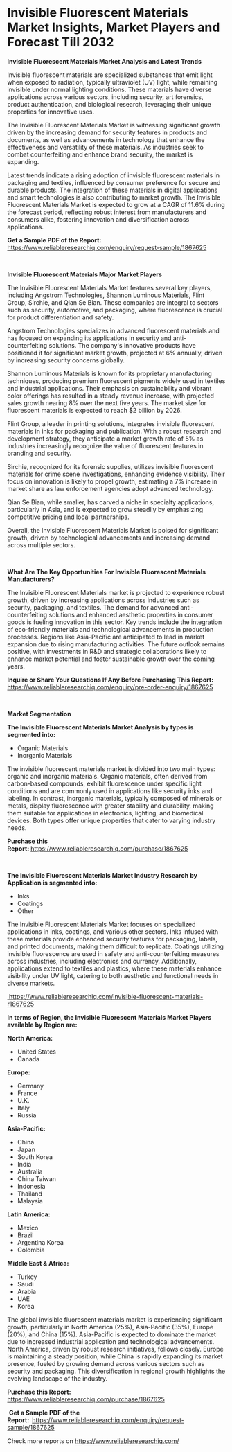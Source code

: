 <p><h1>Invisible Fluorescent Materials Market Insights, Market Players and Forecast Till 2032</h1></p><p><strong>Invisible Fluorescent Materials Market Analysis and Latest Trends</strong></p>
<p><p>Invisible fluorescent materials are specialized substances that emit light when exposed to radiation, typically ultraviolet (UV) light, while remaining invisible under normal lighting conditions. These materials have diverse applications across various sectors, including security, art forensics, product authentication, and biological research, leveraging their unique properties for innovative uses. </p><p>The Invisible Fluorescent Materials Market is witnessing significant growth driven by the increasing demand for security features in products and documents, as well as advancements in technology that enhance the effectiveness and versatility of these materials. As industries seek to combat counterfeiting and enhance brand security, the market is expanding. </p><p>Latest trends indicate a rising adoption of invisible fluorescent materials in packaging and textiles, influenced by consumer preference for secure and durable products. The integration of these materials in digital applications and smart technologies is also contributing to market growth. The Invisible Fluorescent Materials Market is expected to grow at a CAGR of 11.6% during the forecast period, reflecting robust interest from manufacturers and consumers alike, fostering innovation and diversification across applications.</p></p>
<p><strong>Get a Sample PDF of the Report:&nbsp;</strong> <a href="https://www.reliableresearchiq.com/enquiry/request-sample/1867625?utm_campaign=2752&utm_medium=2&utm_source=Github&utm_content=ia&utm_term=03042025&utm_id=invisible-fluorescent-materials">https://www.reliableresearchiq.com/enquiry/request-sample/1867625</a></p>
<p>&nbsp;</p>
<p><strong>Invisible Fluorescent Materials Major Market Players</strong></p>
<p><p>The Invisible Fluorescent Materials Market features several key players, including Angstrom Technologies, Shannon Luminous Materials, Flint Group, Sirchie, and Qian Se Bian. These companies are integral to sectors such as security, automotive, and packaging, where fluorescence is crucial for product differentiation and safety.</p><p>Angstrom Technologies specializes in advanced fluorescent materials and has focused on expanding its applications in security and anti-counterfeiting solutions. The company's innovative products have positioned it for significant market growth, projected at 6% annually, driven by increasing security concerns globally.</p><p>Shannon Luminous Materials is known for its proprietary manufacturing techniques, producing premium fluorescent pigments widely used in textiles and industrial applications. Their emphasis on sustainability and vibrant color offerings has resulted in a steady revenue increase, with projected sales growth nearing 8% over the next five years. The market size for fluorescent materials is expected to reach $2 billion by 2026.</p><p>Flint Group, a leader in printing solutions, integrates invisible fluorescent materials in inks for packaging and publication. With a robust research and development strategy, they anticipate a market growth rate of 5% as industries increasingly recognize the value of fluorescent features in branding and security.</p><p>Sirchie, recognized for its forensic supplies, utilizes invisible fluorescent materials for crime scene investigations, enhancing evidence visibility. Their focus on innovation is likely to propel growth, estimating a 7% increase in market share as law enforcement agencies adopt advanced technology.</p><p>Qian Se Bian, while smaller, has carved a niche in specialty applications, particularly in Asia, and is expected to grow steadily by emphasizing competitive pricing and local partnerships.</p><p>Overall, the Invisible Fluorescent Materials Market is poised for significant growth, driven by technological advancements and increasing demand across multiple sectors.</p></p>
<p>&nbsp;</p>
<p><strong>What Are The Key Opportunities For Invisible Fluorescent Materials Manufacturers?</strong></p>
<p><p>The Invisible Fluorescent Materials market is projected to experience robust growth, driven by increasing applications across industries such as security, packaging, and textiles. The demand for advanced anti-counterfeiting solutions and enhanced aesthetic properties in consumer goods is fueling innovation in this sector. Key trends include the integration of eco-friendly materials and technological advancements in production processes. Regions like Asia-Pacific are anticipated to lead in market expansion due to rising manufacturing activities. The future outlook remains positive, with investments in R&D and strategic collaborations likely to enhance market potential and foster sustainable growth over the coming years.</p></p>
<p><strong>Inquire or Share Your Questions If Any Before Purchasing This Report:</strong> <a href="https://www.reliableresearchiq.com/enquiry/pre-order-enquiry/1867625?utm_campaign=2752&utm_medium=2&utm_source=Github&utm_content=ia&utm_term=03042025&utm_id=invisible-fluorescent-materials">https://www.reliableresearchiq.com/enquiry/pre-order-enquiry/1867625</a></p>
<p>&nbsp;</p>
<p><strong>Market Segmentation</strong></p>
<p><strong>The Invisible Fluorescent Materials Market Analysis by types is segmented into:</strong></p>
<p><ul><li>Organic Materials</li><li>Inorganic Materials</li></ul></p>
<p><p>The invisible fluorescent materials market is divided into two main types: organic and inorganic materials. Organic materials, often derived from carbon-based compounds, exhibit fluorescence under specific light conditions and are commonly used in applications like security inks and labeling. In contrast, inorganic materials, typically composed of minerals or metals, display fluorescence with greater stability and durability, making them suitable for applications in electronics, lighting, and biomedical devices. Both types offer unique properties that cater to varying industry needs.</p></p>
<p><strong>Purchase this Report:&nbsp;</strong><a href="https://www.reliableresearchiq.com/purchase/1867625?utm_campaign=2752&utm_medium=2&utm_source=Github&utm_content=ia&utm_term=03042025&utm_id=invisible-fluorescent-materials">https://www.reliableresearchiq.com/purchase/1867625</a></p>
<p>&nbsp;</p>
<p><strong>The Invisible Fluorescent Materials Market Industry Research by Application is segmented into:</strong></p>
<p><ul><li>Inks</li><li>Coatings</li><li>Other</li></ul></p>
<p><p>The Invisible Fluorescent Materials Market focuses on specialized applications in inks, coatings, and various other sectors. Inks infused with these materials provide enhanced security features for packaging, labels, and printed documents, making them difficult to replicate. Coatings utilizing invisible fluorescence are used in safety and anti-counterfeiting measures across industries, including electronics and currency. Additionally, applications extend to textiles and plastics, where these materials enhance visibility under UV light, catering to both aesthetic and functional needs in diverse markets.</p></p>
<p><a href="https://www.reliableresearchiq.com/invisible-fluorescent-materials-r1867625?utm_campaign=2752&utm_medium=2&utm_source=Github&utm_content=ia&utm_term=03042025&utm_id=invisible-fluorescent-materials">&nbsp;https://www.reliableresearchiq.com/invisible-fluorescent-materials-r1867625</a></p>
<p><strong>In terms of Region, the Invisible Fluorescent Materials Market Players available by Region are:</strong></p>
<p>
    <p> <strong> North America: </strong>
        <ul>
            <li>United States</li>
            <li>Canada</li>
        </ul>
        </p> 
    <p> <strong> Europe: </strong>
        <ul>
            <li>Germany</li>
            <li>France</li>
            <li>U.K.</li>
            <li>Italy</li>
            <li>Russia</li>
        </ul>
        </p> 
    <p> <strong> Asia-Pacific: </strong>
        <ul>
            <li>China</li>
            <li>Japan</li>
            <li>South Korea</li>
            <li>India</li>
            <li>Australia</li>
            <li>China Taiwan</li>
            <li>Indonesia</li>
            <li>Thailand</li>
            <li>Malaysia</li>
        </ul>
        </p> 
    <p> <strong> Latin America: </strong>
        <ul>
            <li>Mexico</li>
            <li>Brazil</li>
            <li>Argentina Korea</li>
            <li>Colombia</li>
        </ul>
        </p> 
    <p> <strong> Middle East & Africa: </strong>
        <ul>
            <li>Turkey</li>
            <li>Saudi</li>
            <li>Arabia</li>
            <li>UAE</li>
            <li>Korea</li>
        </ul>
    </p>
    </p>
<p><p>The global invisible fluorescent materials market is experiencing significant growth, particularly in North America (25%), Asia-Pacific (35%), Europe (20%), and China (15%). Asia-Pacific is expected to dominate the market due to increased industrial application and technological advancements. North America, driven by robust research initiatives, follows closely. Europe is maintaining a steady position, while China is rapidly expanding its market presence, fueled by growing demand across various sectors such as security and packaging. This diversification in regional growth highlights the evolving landscape of the industry.</p></p>
<p><strong>Purchase this Report: </strong><a href="https://www.reliableresearchiq.com/purchase/1867625?utm_campaign=2752&utm_medium=2&utm_source=Github&utm_content=ia&utm_term=03042025&utm_id=invisible-fluorescent-materials">https://www.reliableresearchiq.com/purchase/1867625</a></p>
<p>&nbsp;<strong>Get a Sample PDF of the Report:&nbsp;&nbsp;</strong><a href="https://www.reliableresearchiq.com/enquiry/request-sample/1867625?utm_campaign=2752&utm_medium=2&utm_source=Github&utm_content=ia&utm_term=03042025&utm_id=invisible-fluorescent-materials">https://www.reliableresearchiq.com/enquiry/request-sample/1867625</a></p>
<p><strong></strong></p>
<p>Check more reports on <a href="https://www.reliableresearchiq.com/?utm_campaign=2752&utm_medium=2&utm_source=Github&utm_content=ia&utm_term=03042025&utm_id=invisible-fluorescent-materials">https://www.reliableresearchiq.com/</a></p>